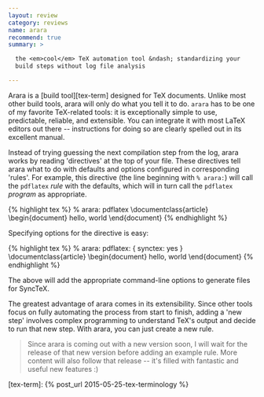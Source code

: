 ```yaml
---
layout: review
category: reviews
name: arara
recommend: true
summary: >

  the <em>cool</em> TeX automation tool &ndash; standardizing your
  build steps without log file analysis

---
```


Arara is a [build tool][tex-term] designed for TeX documents.  Unlike
most other build tools, arara will only do what you tell it to do.
`arara` has to be one of my favorite TeX-related tools: it is
exceptionally simple to use, predictable, reliable, and extensible.
You can integrate it with most LaTeX editors out there -- instructions
for doing so are clearly spelled out in its excellent manual.

Instead of trying guessing the next compilation step from the log,
arara works by reading 'directives' at the top of your file.  These
directives tell arara what to do with defaults and options configured
in corresponding 'rules'.  For example, this directive (the line
beginning with `% arara:`) will call the `pdflatex` *rule* with the
defaults, which will in turn call the `pdflatex` *program* as
appropriate.

{% highlight tex %}
% arara: pdflatex
\documentclass{article}
\begin{document}
hello, world
\end{document}
{% endhighlight %}

Specifying options for the directive is easy:

{% highlight tex %}
% arara: pdflatex: { synctex: yes }
\documentclass{article}
\begin{document}
hello, world
\end{document}
{% endhighlight %}

The above will add the appropriate command-line options to generate
files for SyncTeX.

The greatest advantage of arara comes in its extensibility.  Since
other tools focus on fully automating the process from start to
finish, adding a 'new step' involves complex programming to understand
TeX's output and decide to run that new step.  With arara, you can
just create a new rule.

> Since arara is coming out with a new version soon, I will wait for
> the release of that new version before adding an example rule.  More
> content will also follow that release -- it's filled with fantastic
> and useful new features :)

[gh]: //www.github.com/cereda/arara
[tex-term]: {% post_url 2015-05-25-tex-terminology %}
